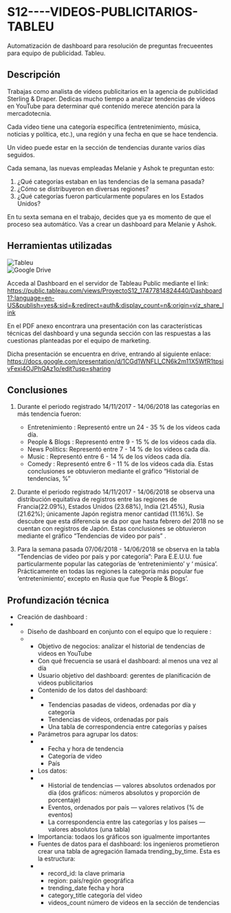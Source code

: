# S12----VIDEOS-PUBLICITARIOS-TABLEU
Automatización de dashboard para resolución de preguntas frecueentes para equipo de publicidad. Tableu.

## Descripción
Trabajas como analista de vídeos publicitarios en la agencia de publicidad Sterling & Draper. Dedicas mucho tiempo a analizar tendencias de vídeos en YouTube para determinar qué contenido merece atención para la mercadotecnia.

Cada video tiene una categoría específica (entretenimiento, música, noticias y política, etc.), una región y una fecha en que se hace tendencia.

Un video puede estar en la sección de tendencias durante varios días seguidos.

Cada semana, las nuevas empleadas Melanie y Ashok te preguntan esto:

1. ¿Qué categorías estaban en las tendencias de la semana pasada?
2. ¿Cómo se distribuyeron en diversas regiones?
3. ¿Qué categorías fueron particularmente populares en los Estados Unidos?

En tu sexta semana en el trabajo, decides que ya es momento de que el proceso sea automático. Vas a crear un dashboard para Melanie y Ashok.

## Herramientas utilizadas
![Tableu](https://img.shields.io/badge/:Tableu-8C4966?style=for-the-badge&logo=microstrategy&logoColor=white&labelColor=101010)</br>
![Google Drive](https://img.shields.io/badge/Google%20Drive-4285F4?style=for-the-badge&logo=googledrive&logoColor=white)

Acceda al Dashboard en el servidor de Tableau Public mediante el link:
https://public.tableau.com/views/ProyectoS12_17477814824440/Dashboard1?:language=en-US&publish=yes&:sid=&:redirect=auth&:display_count=n&:origin=viz_share_link

En el PDF anexo encontrara una presentación con las características técnicas del dashboard 
y una segunda sección con las respuestas a las cuestionas planteadas por el equipo de marketing.

Dicha presentación se encuentra en drive, entrando al siguiente enlace:
https://docs.google.com/presentation/d/1CGd1WNFLl_CN6k2m11X5WfR1tpsivFexi4OJPhQAz1o/edit?usp=sharing

## Conclusiones
1. Durante el periodo registrado 14/11/2017 - 14/06/2018 las categorías en más tendencia fueron:
   * Entretenimiento : Representó entre un 24 - 35 % de los vídeos cada día.
   * People & Blogs :  Representó entre 9 - 15 % de los vídeos cada día.
   * News  Politics: Representó entre 7 - 14 % de los vídeos cada día.
   * Music : Representó entre 6 - 14 % de los vídeos cada día.
   * Comedy : Representó entre 6 - 11 % de los vídeos cada día.
   Estas conclusiones se obtuvieron mediante el gráfico “Historial de tendencias, %” 

2. Durante el periodo registrado 14/11/2017 - 14/06/2018 se observa una distribución equitativa de registros entre las regiones de Francia(22.09%), Estados Unidos (23.68%), India (21.45%), Rusia (21.62%); únicamente Japón registra menor cantidad (11.16%).  Se descubre que esta diferencia se da por que hasta febrero del 2018 no se cuentan con registros de Japón.
Estas conclusiones se obtuvieron mediante el gráfico “Tendencias de video por país” .

3. Para la semana pasada 07/06/2018 - 14/06/2018 se observa en la tabla “Tendencias de video por país y por categoría”:
   Para E.E.U.U. fue particularmente popular  las categorías de ‘entretenimiento’ y ‘ música’.
   Prácticamente en todas las regiones la categoría más popular fue ‘entretenimiento’, excepto en Rusia que fue ‘People & Blogs’.


## Profundización técnica
* Creación de dashboard :
* * Diseño de dashboard en conjunto con el equipo que lo requiere :
  * * Objetivo de negocios: analizar el historial de tendencias de videos en YouTube
    * Con qué frecuencia se usará el dashboard: al menos una vez al día
    * Usuario objetivo del dashboard: gerentes de planificación de videos publicitarios
    * Contenido de los datos del dashboard:
    * * Tendencias pasadas de videos, ordenadas por día y categoría
      * Tendencias de videos, ordenadas por país
      * Una tabla de correspondencia entre categorías y países
    * Parámetros para agrupar los datos:
    * * Fecha y hora de tendencia
      * Categoría de video
      * País
    * Los datos:
    * * Historial de tendencias — valores absolutos ordenados por día (dos gráficos: números absolutos y proporción de porcentaje)
      * Eventos, ordenados por país — valores relativos (% de eventos)
      * La correspondencia entre las categorías y los países — valores absolutos (una tabla)
    * Importancia: todaos los gráficos son igualmente importantes
    * Fuentes de datos para el dashboard: los ingenieros prometieron crear una tabla de agregación llamada trending_by_time. Esta es la estructura:
    * * record_id: la clave primaria
      * region: país/región geográfica
      * trending_date fecha y hora
      * category_title categoría del video
      * videos_count número de videos en la sección de tendencias
